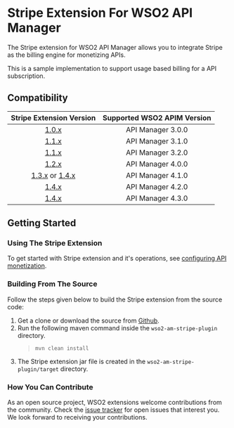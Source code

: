 # Stripe Extension For WSO2 API Manager

The Stripe extension for WSO2 API Manager allows you to integrate Stripe as the billing engine for monetizing APIs.

This is a sample implementation to support usage based billing for a API subscription.

## Compatibility

|                                                                    Stripe Extension Version                                                                    | Supported WSO2 APIM Version |
|:--------------------------------------------------------------------------------------------------------------------------------------------------------------:| :---------------:|
|                                         [1.0.x](https://github.com/wso2-extensions/wso2-am-stripe-plugin/tree/v1.0.0)                                          | API Manager 3.0.0 
|                                         [1.1.x](https://github.com/wso2-extensions/wso2-am-stripe-plugin/tree/v1.1.1)                                          | API Manager 3.1.0
|                                         [1.1.x](https://github.com/wso2-extensions/wso2-am-stripe-plugin/tree/v1.1.2)                                          | API Manager 3.2.0
|                                         [1.2.x](https://github.com/wso2-extensions/wso2-am-stripe-plugin/tree/v1.2.0)                                          | API Manager 4.0.0
| [1.3.x](https://github.com/wso2-extensions/wso2-am-stripe-plugin/tree/v1.3.0) or [1.4.x](https://github.com/wso2-extensions/wso2-am-stripe-plugin/tree/v1.4.0) | API Manager 4.1.0  
| [1.4.x](https://github.com/wso2-extensions/wso2-am-stripe-plugin/tree/v1.4.0) | API Manager 4.2.0  
| [1.4.x](https://github.com/wso2-extensions/wso2-am-stripe-plugin/tree/v1.4.0) | API Manager 4.3.0  


## Getting Started

### Using The Stripe Extension

To get started with Stripe extension and it's operations, see [configuring API monetization](https://apim.docs.wso2.com/en/next/Learn/APIMonetization/monetizing-an-api/).

### Building From The Source

Follow the steps given below to build the Stripe extension from the source code:

1. Get a clone or download the source from [Github](https://github.com/wso2-extensions/wso2-am-stripe-plugin).
2. Run the following maven command inside the `wso2-am-stripe-plugin` directory.
    >`mvn clean install`
3. The Stripe extension jar file is created in the `wso2-am-stripe-plugin/target` directory.

### How You Can Contribute

As an open source project, WSO2 extensions welcome contributions from the community.
Check the [issue tracker](https://github.com/wso2-extensions/wso2-am-stripe-plugin/issues) for open issues that interest you. We look forward to receiving your contributions.
